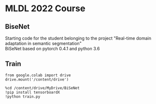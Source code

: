 # MLDL 2022 Course
## BiseNet
Starting code for the student belonging to the project "Real-time domain adaptation in semantic segmentation" <br>
BiSeNet based on pytorch 0.4.1 and python 3.6


## Train
```
from google.colab import drive
drive.mount('/content/drive')

%cd /content/drive/MyDrive/BiSeNet
!pip install tensorboardX
!python train.py
```  

